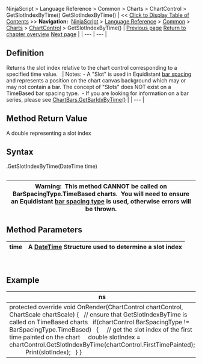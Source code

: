 ﻿
NinjaScript > Language Reference > Common > Charts > ChartControl > GetSlotIndexByTime()
GetSlotIndexByTime()
| << [Click to Display Table of Contents](getslotindexbytime.md) >> **Navigation:**     [NinjaScript](ninjascript.md) > [Language Reference](language_reference_wip.md) > [Common](common.md) > [Charts](chart.md) > [ChartControl](chartcontrol.md) > GetSlotIndexByTime() | [Previous page](chartcontrol_getbarpaintwidth.md) [Return to chapter overview](chartcontrol.md) [Next page](getslotindexbyx.md) |
| --- | --- |
## Definition
Returns the slot index relative to the chart control corresponding to a specified time value. 
 
| Notes:  - A "Slot" is used in Equidistant [bar spacing](barspacingtype.md) and represents a position on the chart canvas background which may or may not contain a bar. The concept of "Slots" does NOT exist on a TimeBased bar spacing type.  - If you are looking for information on a bar series, please see [ChartBars.GetBarIdxByTime()](chartbars_getbaridxbytime.md) |
| --- |

## Method Return Value
A double representing a slot index
## 
## Syntax
<ChartControl>.GetSlotIndexByTime(DateTime time)
## 
| Warning:  This method CANNOT be called on BarSpacingType.TimeBased charts.  You will need to ensure an Equidistant [bar spacing type](barspacingtype.md) is used, otherwise errors will be thrown. |
| --- |

## Method Parameters
| time | A [DateTime](https://msdn.microsoft.com/en-us/library/system.datetime(v=vs.110).aspx) Structure used to determine a slot index |
| --- | --- |
 
## 
## Example
| ns |
| --- |
| protected override void OnRender(ChartControl chartControl, ChartScale chartScale) {    // ensure that GetSlotIndexByTime is called on TimeBased charts    if(chartControl.BarSpacingType != BarSpacingType.TimeBased)    {      // get the slot index of the first time painted on the chart      double slotIndex = chartControl.GetSlotIndexByTime(chartControl.FirstTimePainted);             Print(slotIndex);    } } |

